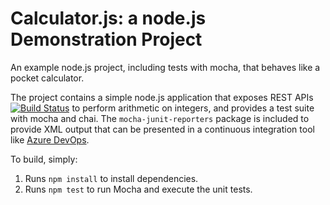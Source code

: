 Calculator.js: a node.js Demonstration Project
==============================================
An example node.js project, including tests with mocha, that behaves like
a pocket calculator.

The project contains a simple node.js application that exposes REST APIs
[![Build Status](https://dev.azure.com/maltadevops/Integrating%20External%20Source%20Control%20with%20Azure%20Pipelines/_apis/build/status/chrzanowskiItta.calculator?branchName=master)](https://dev.azure.com/maltadevops/Integrating%20External%20Source%20Control%20with%20Azure%20Pipelines/_build/latest?definitionId=6&branchName=master)
to perform arithmetic on integers, and provides a test suite with mocha
and chai.  The `mocha-junit-reporters` package is included to provide XML
output that can be presented in a continuous integration tool like
[Azure DevOps](https://azure.com/devops).

To build, simply:

1. Runs `npm install` to install dependencies.
2. Runs `npm test` to run Mocha and execute the unit tests.

